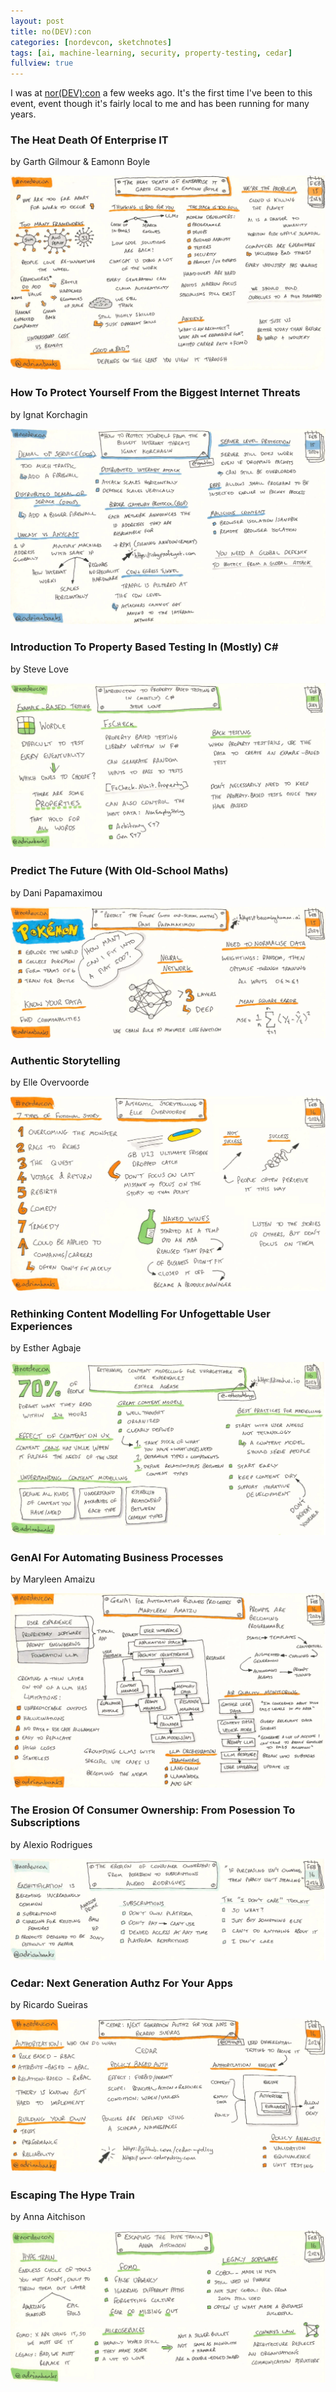 ```yaml
---
layout: post
title: no(DEV):con
categories: [nordevcon, sketchnotes]
tags: [ai, machine-learning, security, property-testing, cedar]
fullview: true
---
```


I was at [nor(DEV):con](https://nordevcon.com) a few weeks ago. It's the first time I've been to this event, event though it's fairly local to me and has been running for many years.


### The Heat Death Of Enterprise IT
by Garth Gilmour
[<i class="fa fa-globe fa-lg" title="Website"></i>](https://www.ggilmour.com)
[<i class="fa fa-brands fa-x-twitter fa-lg" title="X"></i>](https://x.com/GarthGilmour)
& Eamonn Boyle
[<i class="fa fa-brands fa-x-twitter fa-lg" title="X"></i>](https://x.com/BoyleEamonn)
[<i class="fa fa-brands fa-youtube fa-lg" title="YouTube"></i>](https://www.youtube.com/watch?v=G0AkxKq3KHw)

[![The Heat Death Of Enterprise IT by Garth Gilmour & Eamonn Boyle][1]][1]


### How To Protect Yourself From the Biggest Internet Threats
by Ignat Korchagin
[<i class="fa fa-globe fa-lg" title="Website"></i>](https://pqsec.org)
[<i class="fa fa-brands fa-x-twitter fa-lg" title="X"></i>](https://x.com/ignatkn)

[![How To Protect Yourself From the Biggest Internet Threats by Ignat Korchagin][2]][2]


### Introduction To Property Based Testing In (Mostly) C#
by Steve Love
[<i class="fa fa-globe fa-lg" title="Website"></i>](https://arventech.com)
[<i class="fa fa-brands fa-x-twitter fa-lg" title="X"></i>](https://x.com/IAmSteveLove)
[<i class="fa fa-brands fa-slideshare fa-lg" title="Slides"></i>](https://arventech.com/mcs/talks/nordev/proptesting.html#/_introduction_to_property_based_testing_in_mostly_c)

[![Introduction To Property Based Testing In (Mostly) C# by Steve Love][3]][3]


### Predict The Future (With Old-School Maths)
by Dani Papamaximou
[<i class="fa fa-brands fa-x-twitter fa-lg" title="X"></i>](https://x.com/DaniQuietNow)

[![Predict The Future (With Old-School Maths by Dani Papamaximou][4]][4]


### Authentic Storytelling
by Elle Overvoorde

[![Authentic Storytelling by Elle Overvoorde][5]][5]


### Rethinking Content Modelling For Unfogettable User Experiences
by Esther Agbaje
[<i class="fa fa-brands fa-x-twitter fa-lg" title="X"></i>](https://x.com/_estheradebayo)

[![Rethinking Content Modelling For Unfogettable User Experiences by Esther Agbaje][6]][6]


### GenAI For Automating Business Processes
by Maryleen Amaizu
[<i class="fa fa-brands fa-x-twitter fa-lg" title="X"></i>](https://x.com/mleentech)

[![GenAI For Automating Business Processes by Maryleen Amaizu][7]][7]


### The Erosion Of Consumer Ownership: From Posession To Subscriptions
by Alexio Rodrigues
[<i class="fa fa-brands fa-x-twitter fa-lg" title="X"></i>](https://x.com/alexiorodrigues)

[![The Erosion Of Consumer Ownership: From Posession To Subscriptions by Alexio Rodrigues][8]][8]


### Cedar: Next Generation Authz For Your Apps
by Ricardo Sueiras
[<i class="fa fa-globe fa-lg" title="Website"></i>](https://blog.beachgeek.co.uk)
[<i class="fa fa-brands fa-x-twitter fa-lg" title="X"></i>](https://x.com/094459)
[<i class="fa fa-brands fa-mastodon fa-lg" title="Mastodon"></i>](https://hachyderm.io/@094459)

[![Cedar: Next Generation Authz For Your Apps by Ricardo Sueiras][9]][9]


### Escaping The Hype Train
by Anna Aitchison
[<i class="fa fa-globe fa-lg" title="Website"></i>](https://www.aitchisonsoft.co.uk)

[![Escaping The Hype Train by Anna Aitchison][10]][10]

  [1]: /assets/media/images/2024/02/the-heat-death-of-enterprise-it-garth-gilmour-eamonn-boyle.jpg#img-sketchnote
  [2]: /assets/media/images/2024/02/how-to-protect-yourself-from-the-biggest-internet-threats-ignat-korchagin.jpg#img-sketchnote
  [3]: /assets/media/images/2024/02/introduction-to-property-based-testing-in-mostly-csharp-steve-love.jpg#img-sketchnote
  [4]: /assets/media/images/2024/02/predict-the-future-with-old-school-maths-dani-papamaximou.jpg#img-sketchnote
  [5]: /assets/media/images/2024/02/authentic-storytelling-elle-overvoorde.jpg#img-sketchnote
  [6]: /assets/media/images/2024/02/rethinking-content-modelling-for-unforgettable-user-experiences-esther-agbaje.jpg#img-sketchnote
  [7]: /assets/media/images/2024/02/genai-for-automating-business-processes-maryleen-amaizu.jpg#img-sketchnote
  [8]: /assets/media/images/2024/02/the-erosion-of-consumer-ownership-from-posession-to-subscriptions-alexio-rodrigues.jpg#img-sketchnote
  [9]: /assets/media/images/2024/02/cedar-next-generation-authz-for-your-apps-ricardo-sueiras.jpg#img-sketchnote
  [10]: /assets/media/images/2024/02/escaping-the-hype-train-anna-aitchison.jpg#img-sketchnote
